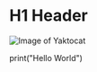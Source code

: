 # H1 Header
![Image of Yaktocat](https://octodex.github.com/images/yaktocat.png) 


print("Hello World")
